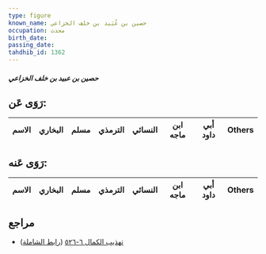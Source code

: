 ```yaml
---
type: figure
known_name: حصين بن عُبَيد بن خلف الخزاعي
occupation: محدث
birth_date:
passing_date:
tahdhib_id: 1362
---
```

##### حصين بن عبيد بن خلف الخزاعي

## رَوَى عَن:
| الاسم | البخاري | مسلم | الترمذي | النسائي | ابن ماجه | أبي داود | Others |
| ----- | ------- | ---- | ------- | ------- | -------- | -------- | ------ |
## رَوَى عَنه:
| الاسم | البخاري | مسلم | الترمذي | النسائي | ابن ماجه | أبي داود | Others |
| ----- | ------- | ---- | ------- | ------- | -------- | -------- | ------ |
## مراجع
- [تهذيب الكمال ٦-٥٢٦](obsidian://open?vault=Tahdhib-al-Kamal&file=Figures/١٣٦٢-حصين%20بن%20عبيد%20بن%20خلف%20الخزاعي) ([رابط الشاملة](https://shamela.ws/book/3722/3190))